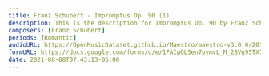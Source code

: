 ```yaml
---
title: Franz Schubert - Impromptus Op. 90 (1)
description: This is the description for Impromptus Op. 90 by Franz Schubert
composers: [Franz Schubert]
periods: [Romantic]
audioURL: https://OpenMusicDataset.github.io/Maestro/maestro-v3.0.0/2018/MIDI-Unprocessed_Recital12_MID--AUDIO_12_R1_2018_wav--3.midi
formURL: https://docs.google.com/forms/d/e/1FAIpQLSen7pymvL_M_28Vg95TX7ptc4KaynkUuS0vniKoeZY-6Po5gA/viewform
date: 2021-08-08T07:43:13-06:00
---
```

